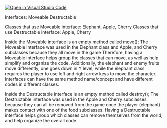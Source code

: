 [![Open in Visual Studio Code](https://classroom.github.com/assets/open-in-vscode-2e0aaae1b6195c2367325f4f02e2d04e9abb55f0b24a779b69b11b9e10269abc.svg)](https://classroom.github.com/online_ide?assignment_repo_id=16138064&assignment_repo_type=AssignmentRepo)


Interfaces: 
Moveable
Destructable

Classes that use Moveable interface: Elephant, Apple, Cherry
Classes that use Destructable interface: Apple, Cherry


Inside the Moveable interface is an empty method called move(); 
The Moveable interface was used in the Elephant class and Apple, and Cherry subclasses because they all move in the game
Therefore, having a Moveable interface helps group the classes that can move, as well as help simplify and organize the code. 
Additionally, the elephant and enemy fruits move differently, one goes down in Y level, while the elephant class requires the player to use left and right arrow keys to move the character. 
Interfaces can have the same method name/concept and have different codes in different classes. 

Inside the Destructable interface is an empty method called destroy();
The Destructable interface was used in the Apple and Cherry subclasses because they can all be removed from the game once the player (elephant) makes contact with one of the food subclasses.
Having a Destructable interface helps group which classes can remove themselves from the world, and help organize the overall code.








